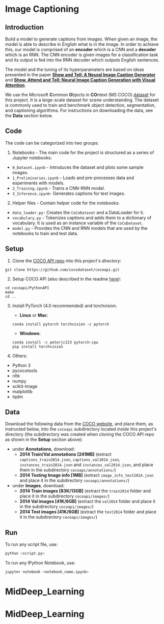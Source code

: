 # Image Captioning

## Introduction

Build a model to generate captions from images. When given an image, the model is able to describe in English what is in the image. In order to achieve this, our model is comprised of an **encoder** which is a CNN and a **decoder** which is an RNN. The CNN encoder is given images for a classification task and its output is fed into the RNN decoder which outputs English sentences.

The model and the tuning of its hyperparamaters are based on ideas presented in the paper [**Show and Tell: A Neural Image Caption Generator**](https://arxiv.org/pdf/1411.4555.pdf) and [**Show, Attend and Tell: Neural Image Caption Generation with Visual Attention**](https://arxiv.org/pdf/1502.03044.pdf).

We use the Microsoft **C**ommon **O**bjects in **CO**ntext (MS COCO) [dataset](http://cocodataset.org/#home) for this project. It is a large-scale dataset for scene understanding. The dataset is commonly used to train and benchmark object detection, segmentation, and captioning algorithms. For instructions on downloading the data, see the **Data** section below.

## Code

The code can be categorized into two groups:

1) Notebooks - The main code for the project is structured as a series of Jupyter notebooks:

* `0_Dataset.ipynb` - Introduces the dataset and plots some sample images.
* `1_Preliminaries.ipynb` - Loads and pre-processes data and experiments with models.
* `2_Training.ipynb` - Trains a CNN-RNN model.
* `3_Inference.ipynb`- Generates captions for test images.

2) Helper files - Contain helper code for the notebooks:
* `data_loader.py`- Creates the `CoCoDataset` and a DataLoader for it.
* `vocabulary.py` - Tokenizes captions and adds them to a dictionary of vocabulary. It is used as an instance variable of the `CoCoDataset`.
* `model.py` - Provides the CNN and RNN models that are used by the notebooks to train and test data.

## Setup

1. Clone the [COCO API repo](https://github.com/cocodataset/cocoapi) into *this project's directory*:
```
git clone https://github.com/cocodataset/cocoapi.git
```

2. Setup COCO API (also described in the readme [here](https://github.com/cocodataset/cocoapi)):
```
cd cocoapi/PythonAPI
make
cd ..
```

3. Install PyTorch (4.0 recommended) and torchvision.
	
	- __Linux__ or __Mac__: 
	```
	conda install pytorch torchvision -c pytorch 
	```
	- __Windows__: 
	```
	conda install -c peterjc123 pytorch-cpu
	pip install torchvision
	```

4. Others:

* Python 3
* pycocotools
* nltk
* numpy
* scikit-image
* matplotlib
* tqdm

## Data

Download the following data from the [COCO website](http://cocodataset.org/#download), and place them, as instructed below, into the `cocoapi` subdirectory located *inside* this project's directory (the subdirectory was created when cloning the COCO API repo as shown in the **Setup** section above):

* under **Annotations**, download:
  - **2014 Train/Val annotations [241MB]** (extract `captions_train2014.json`, `captions_val2014.json`, `instances_train2014.json` and `instances_val2014.json`, and place them in the subdirectory `cocoapi/annotations/`)
  - **2014 Testing Image info [1MB]** (extract `image_info_test2014.json` and place it in the subdirectory `cocoapi/annotations/`)
* under **Images**, download:
  - **2014 Train images [83K/13GB]** (extract the `train2014` folder and place it in the subdirectory `cocoapi/images/`)
  - **2014 Val images [41K/6GB]** (extract the `val2014` folder and place it in the subdirectory `cocoapi/images/`)
  - **2014 Test images [41K/6GB]** (extract the `test2014` folder and place it in the subdirectory `cocoapi/images/`)
          
## Run

To run any script file, use:

```bash
python <script.py>
```

To run any IPython Notebook, use:

```bash
jupyter notebook <notebook_name.ipynb>
```
# MidDeep_Learning
# MidDeep_Learning
